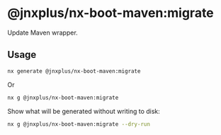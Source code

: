 # @jnxplus/nx-boot-maven:migrate

Update Maven wrapper.

## Usage

```bash
nx generate @jnxplus/nx-boot-maven:migrate
```

Or

```bash
nx g @jnxplus/nx-boot-maven:migrate
```

Show what will be generated without writing to disk:

```bash
nx g @jnxplus/nx-boot-maven:migrate --dry-run
```
